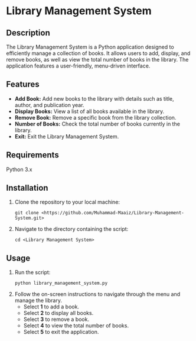 <h1>Library Management System</h1>

<h2>Description</h2>
<p>The Library Management System is a Python application designed to efficiently manage a collection of books. It allows users to add, display, and remove books, as well as view the total number of books in the library. The application features a user-friendly, menu-driven interface.</p>

<h2>Features</h2>
<ul>
    <li><strong>Add Book:</strong> Add new books to the library with details such as title, author, and publication year.</li>
    <li><strong>Display Books:</strong> View a list of all books available in the library.</li>
    <li><strong>Remove Book:</strong> Remove a specific book from the library collection.</li>
    <li><strong>Number of Books:</strong> Check the total number of books currently in the library.</li>
    <li><strong>Exit:</strong> Exit the Library Management System.</li>
</ul>

<h2>Requirements</h2>
<p>Python 3.x</p>

<h2>Installation</h2>
<ol>
    <li>Clone the repository to your local machine:
        <pre><code>git clone &lt;https://github.com/Muhammad-Maaiz/Library-Management-System.git&gt;</code></pre>
    </li>
    <li>Navigate to the directory containing the script:
        <pre><code>cd &lt;Library Management System&gt;</code></pre>
    </li>
</ol>

<h2>Usage</h2>
<ol>
    <li>Run the script:
        <pre><code>python library_management_system.py</code></pre>
    </li>
    <li>Follow the on-screen instructions to navigate through the menu and manage the library.
        <ul>
            <li>Select <strong>1</strong> to add a book.</li>
            <li>Select <strong>2</strong> to display all books.</li>
            <li>Select <strong>3</strong> to remove a book.</li>
            <li>Select <strong>4</strong> to view the total number of books.</li>
            <li>Select <strong>5</strong> to exit the application.</li>
        </ul>
    </li>
</ol>
